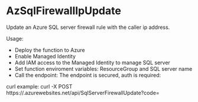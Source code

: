 # AzSqlFirewallIpUpdate

Update an Azure SQL server firewall rule with the caller ip address.

Usage: 
- Deploy the function to Azure
- Enable Managed Identity
- Add IAM access to the Managed Identity to manage SQL server
- Set function enviroment variables: ResourceGroup and SQL server name
- Call the endpoint: The endpoint is secured, auth is required:

curl example:
curl -X POST https://<functionName>.azurewebsites.net/api/SqlServerFirewallUpdate?code=<accesscode>
